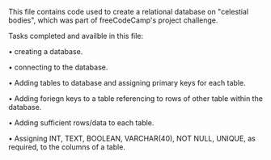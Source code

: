 This file contains code used to create a relational database on "celestial bodies", which was part of freeCodeCamp's project challenge.

Tasks completed and availble in this file:

•	creating a database.

•	connecting to the database. 

•	Adding tables to database and assigning primary keys for each table.

•	Adding foriegn keys to a table referencing to rows of other table within the database. 

•	Adding sufficient rows/data to each table.

•	Assigning INT, TEXT, BOOLEAN, VARCHAR(40), NOT NULL, UNIQUE, as required, to the columns of a table. 
